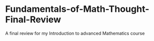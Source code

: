 # Fundamentals-of-Math-Thought-Final-Review
A final review for my Introduction to advanced Mathematics course
